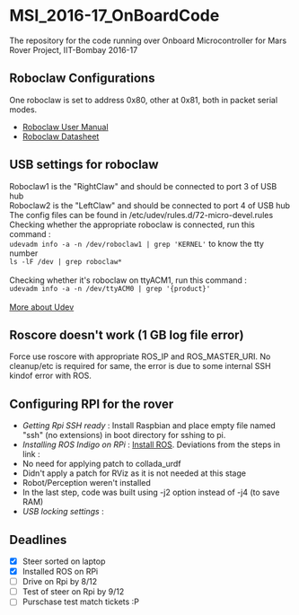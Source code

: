 # MSI_2016-17_OnBoardCode
The repository for the code running over Onboard Microcontroller for Mars Rover Project, IIT-Bombay 2016-17

## Roboclaw Configurations 
One roboclaw is set to address 0x80, other at 0x81, both in packet serial modes. <br/>

* [Roboclaw User Manual](http://downloads.ionmc.com/docs/roboclaw_user_manual.pdf)
* [Roboclaw Datasheet](http://downloads.ionmc.com/docs/roboclaw_datasheet_2x45A.pdf)

## USB settings for roboclaw

Roboclaw1 is the "RightClaw" and should be connected to port 3 of USB hub <br/>
Roboclaw2 is the "LeftClaw" and should be connected to port 4 of USB hub <br/>
The config files can be found in /etc/udev/rules.d/72-micro-devel.rules <br/>
Checking whether the appropriate roboclaw is connected, run this command : <br/>
   `udevadm info -a -n /dev/roboclaw1 | grep 'KERNEL'` to know the tty number <br/>
   `ls -lF /dev | grep roboclaw*` <br/> 
  <br/>
Checking whether it's roboclaw on ttyACM1, run this command : <br/>
   `udevadm info -a -n /dev/ttyACM0 | grep '{product}'`<br/>
<br/>
[More about Udev](http://www.joakimlinde.se/microcontrollers/arduino/avr/udev.php) <br/>

## Roscore doesn't work (1 GB log file error)

Force use roscore with appropriate ROS_IP and ROS_MASTER_URI. No cleanup/etc is required for same, the error is due to some internal SSH kindof error with ROS.

## Configuring RPI for the rover

* *Getting Rpi SSH ready* : Install Raspbian and place empty file named "ssh" (no extensions) in boot directory for sshing to pi.
*  *Installing ROS Indigo on RPi* : [Install ROS](http://wiki.ros.org/ROSberryPi/Installing%20ROS%20Indigo%20on%20Raspberry%20Pi). Deviations from the steps in link :
 * No need for applying patch to collada_urdf 
 * Didn't apply a patch for RViz as it is not needed at this stage
 * Robot/Perception weren't installed 
 * In the last step, code was built using -j2 option instead of -j4 (to save RAM)
* *USB locking settings* : 

## Deadlines
- [x] Steer sorted on laptop 
- [x] Installed ROS on RPi
- [ ] Drive on Rpi by 8/12
- [ ] Test of steer on Rpi by 9/12
- [ ] Purschase test match tickets :P 
